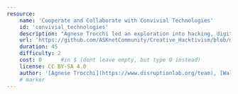 ```yaml
---
resource:
    name: 'Cooperate and Collaborate with Convivial Technologies'
    id: 'convivial_technologies'
    description: "Agnese Trocchi led an exploration into hacking, digital design, and the concepts of affordance and nudging."
    url: 'https://github.com/ASKnetCommunity/Creative_Hacktivism/blob/main/cooperate_collaborate_technologies.md#cooperate-and-collaborate-with-convivial-technologies'
    duration: 45
    difficulty: 2
    cost: 0      #in $ (dont leave empty, but type 0 instead)
    license: CC BY-SA 4.0
    author: '[Agnese Trocchi](https://www.disruptionlab.org/team), [Walthierer](https://github.com/walthierer)'
    # marker
---
```

